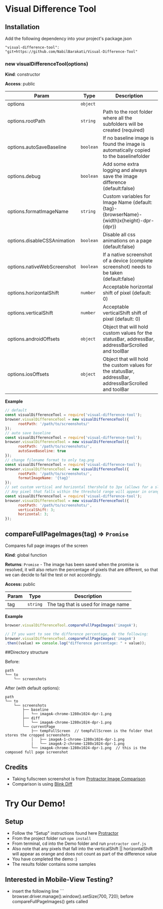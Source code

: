 Visual Difference Tool
======================

## Installation
Add the following dependency into your project's package.json

```shell
"visual-difference-tool": "git+https://github.com/NabilBarakati/Visual-Difference-Tool"
```

### new visualDifferenceTool(options)

**Kind**: constructor

**Access**: public

| Param | Type | Description |
| --- | --- | --- |
| options | <code>object</code> |  |
| options.rootPath | <code>string</code> | Path to the root folder where all the subfolders will be created (required) |
| options.autoSaveBaseline | <code>boolean</code> | If no baseline image is found the image is automatically copied to the baselinefolder |
| options.debug | <code>boolean</code> | Add some extra logging and always save the image difference (default:false) |
| options.formatImageName | <code>string</code> | Custom variables for Image Name (default:{tag}-{browserName}-{width}x{height}-dpr-{dpr}) |
| options.disableCSSAnimation | <code>boolean</code> | Disable all css animations on a page (default:false) |
| options.nativeWebScreenshot | <code>boolean</code> | If a native screenshot of a device (complete screenshot) needs to be taken (default:false) |
| options.horizontalShift | <code>number</code> | Acceptable horizontal shift of pixel (default: 0) |
| options.verticalShift | <code>number</code> | Acceptable verticalShift shift of pixel (default: 0) |
| options.androidOffsets | <code>object</code> | Object that will hold custom values for the statusBar, addressBar, addressBarScrolled and toolBar |
| options.iosOffsets | <code>object</code> | Object that will hold the custom values for the statusBar, addressBar, addressBarScrolled and toolBar |

**Example**
```js
// default
const visualDifferenceTool = require('visual-difference-tool');
browser.visualDifferenceTool = new visualDifferenceTool({
      rootPath: '/path/to/screenshots/'
});
// auto save baseline
const visualDifferenceTool = require('visual-difference-tool');
browser.visualDifferenceTool = new visualDifferenceTool({
      rootPath: '/path/to/screenshots/',
      autoSaveBaseline: true
});
// change filename format to only tag.png
const visualDifferenceTool = require('visual-difference-tool');
browser.visualDifferenceTool = new visualDifferenceTool({
      rootPath: '/path/to/screenshots/',
      formatImageName: '{tag}'
});
// set custom vertical and horizontal thershold to 3px (allows for a slight variance in pixel location between 2 pictures)
// Any pixel that falls within the threshold range will appear in orange instead of red
const visualDifferenceTool = require('visual-difference-tool');
browser.visualDifferenceTool = new visualDifferenceTool({
      rootPath: '/path/to/screenshots/',
      verticalShift: 3;
      horizontal: 3;
});
```

## compareFullPageImages(tag) ⇒ <code>Promise</code>
Compares full page images of the screen

**Kind**: global function

**Returns**: <code>Promise</code> - The image has been saved when the promise is resolved, it will also return the percentage of pixels that are different, so that we can decide to fail the test or not accordingly.

**Access:** public

| Param | Type | Description |
| --- | --- | --- |
| tag | <code>string</code> | The tag that is used for image name |

**Example**
```js
browser.visualDifferenceTool.compareFullPageImages('imageA');

// If you want to see the difference percentage, do the following:
browser.visualDifferenceTool.compareFullPageImages('imageA')
.then((value) => console.log("difference percentage: " + value));
```

##Directory structure

Before:
```text
path
└── to
    └── screenshots
```

After (with default options):
```text
path
└── to
    └── screenshots
        ├── baseline
        │   └── imageA-chrome-1280x1024-dpr-1.png
        ├── diff
        │   └── imageA-chrome-1280x1024-dpr-1.png
        └── currentPage
            ├── tempFullScreen  // tempFullScreen is the folder that stores the cropped screenshots
            │   ├── imageA-1-chrome-1280x1024-dpr-1.png
            |   └── imageA-2-chrome-1280x1024-dpr-1.png   
            └── imageA-chrome-1280x1024-dpr-1.png  // this is the composed full page screenshot
```
## Credits
- Taking fullscreen screenshot is from [Protractor Image Comparison](https://github.com/wswebcreation/protractor-image-comparison)
- Comparison is using [Blink Diff](http://yahoo.github.io/blink-diff/)

Try Our Demo!
======================

## Setup

- Follow the "Setup" instructions found here [Protractor](http://www.protractortest.org/#/)
- From the project folder run ``` npm install ```
- From terminal, cd into the Demo folder and run ```protractor conf.js ```
- Also note that any pixels that fall into the verticalShift || horizontalShift will appear as orange and does not count as part of the difference value
- You have completed the demo :)
- The results folder contains some samples
## Interested in Mobile-View Testing?
- insert the following line ``` browser.driver.manage().window().setSize(700, 720); before compareFullPageImages() gets called

